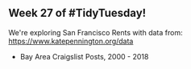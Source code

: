 
## Week 27 of #TidyTuesday!  
We're exploring San Francisco Rents with data from: https://www.katepennington.org/data
- Bay Area Craigslist Posts, 2000 - 2018
